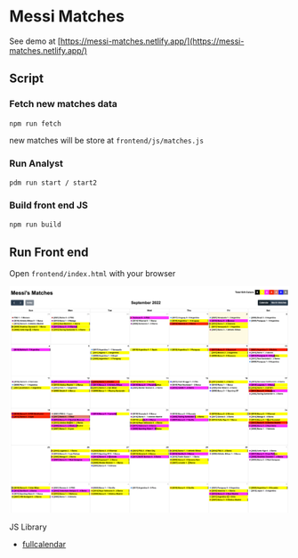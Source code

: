 # Messi Matches

See demo at [https://messi-matches.netlify.app/](https://messi-matches.netlify.app/)

## Script

### Fetch new matches data
```
npm run fetch
```
new matches will be store at `frontend/js/matches.js`

### Run Analyst

```
pdm run start / start2
```

### Build front end JS

```
npm run build
```

## Run Front end

Open `frontend/index.html` with your browser

![Screenshot FE](./screenshot.png)


JS Library
- [fullcalendar](https://fullcalendar.io/docs/headerToolbar)
